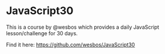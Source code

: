 # JavaScript30

This is a course by @wesbos which provides a daily JavaScript lesson/challenge for 30 days.

Find it here: https://github.com/wesbos/JavaScript30
